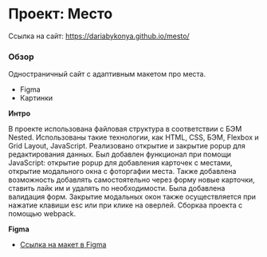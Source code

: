 # Проект: Место

Cсылка на сайт: https://dariabykonya.github.io/mesto/

### Обзор

Одностраничный сайт с адаптивным макетом про места.

- Figma
- Картинки

**Интро**

В проекте использована файловая структура в соответствии с БЭМ Nested. Использованы такие технологии, как HTML, CSS, БЭМ, Flexbox и Grid Layout, JavaScript. Реализовано открытие и закрытие popup для редактирования данных. Был добавлен функционал при помощи JavaScript: открытие popup для добавления карточек с местами, открытие модального окна с фоторгафии места. Также добавлена возможность добавлять самостоятельно через форму новые карточки, ставить лайк им и удалять по необходимости.
Была добавлена валидация форм. Закрытие модальных окон также осуществляется при нажатие клавиши esc или при клике на оверлей.
Сборкаа проекта с помощью webpack.

**Figma**

- [Ссылка на макет в Figma](https://www.figma.com/file/2cn9N9jSkmxD84oJik7xL7/JavaScript.-Sprint-4?node-id=0%3A1)
